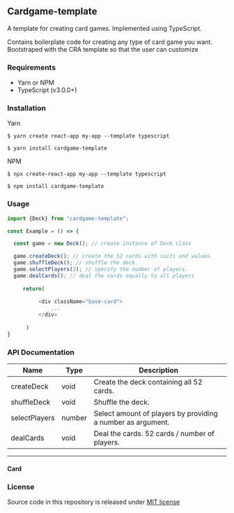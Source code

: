 ## Cardgame-template
A template for creating card games.
Implemented using TypeScript.

Contains boilerplate code for creating any type of card game you want. 
Bootstraped with the CRA template so that the user can customize


### Requirements
- Yarn or NPM
- TypeScript (v3.0.0+) 

### Installation 

Yarn

`$ yarn create react-app my-app --template typescript`

`$ yarn install cardgame-template`

NPM
 
`$ npx create-react-app my-app --template typescript`
 
`$ npm install cardgame-template`

### Usage


  ```typescript
  import {Deck} from "cardgame-template";

  const Example = () => {
  
    const game = new Deck(); // create instance of Deck class
  
    game.createDeck(); // create the 52 cards with suits and values.
    game.shuffleDeck(); // shuffle the deck.
    game.selectPlayers(2); // specify the number of players.
    game.dealCards(); // deal the cards equally to all players
    
       return(
           
            <div className="base-card">
                ...
            </div>
           
        )
  }
  ```                        

### API Documentation


| Name        | Type            | Description  |
| ------------- |-------------  | -------------|
| createDeck      | void        | Create the deck containing all 52 cards. |
| shuffleDeck     | void        | Shuffle the deck.                     |
| selectPlayers   | number      | Select amount of players by providing a number as argument. |
| dealCards       | void        | Deal the cards. 52 cards / number of players.

---
#### Card
### License
Source code in this repository is released under [MIT license](/LICENSE.txt)
